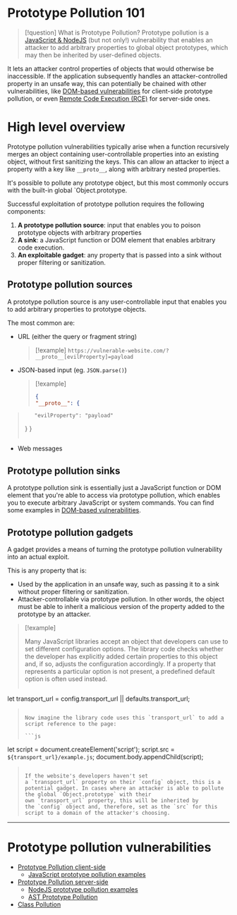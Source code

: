 # Prototype Pollution 101

> [!question] What is Prototype Pollution?
>Prototype pollution is a [JavaScript & NodeJS](../Dev,%20scripting%20&%20OS/JavaScript%20&%20NodeJS.md) (but not only!) vulnerability that enables an attacker to add arbitrary properties to global object prototypes, which may then be inherited by user-defined objects.

It lets an attacker control properties of objects that would otherwise be inaccessible. If the application subsequently handles an attacker-controlled property in an unsafe way, this can potentially be chained with other vulnerabilities, like [DOM-based vulnerabilities](DOM-based%20vulnerabilities.md) for client-side prototype pollution, or even [Remote Code Execution (RCE)](Remote%20Code%20Execution%20(RCE).md) for server-side ones.

# High level overview

Prototype pollution vulnerabilities typically arise when a function recursively merges an object containing user-controllable properties into an existing object, without first sanitizing the keys. This can allow an attacker to inject a property with a key like `__proto__`, along with arbitrary nested properties.

It's possible to pollute any prototype object, but this most commonly occurs with the built-in global `Object.prototype.

Successful exploitation of prototype pollution requires the following components:

1. **A prototype pollution source**: input that enables you to poison prototype objects with arbitrary properties
2. **A sink**: a JavaScript function or DOM element that enables arbitrary code execution.
3. **An exploitable gadget**: any property that is passed into a sink without proper filtering or sanitization.

## Prototype pollution sources

A prototype pollution source is any user-controllable input that enables you to add arbitrary properties to prototype objects.

The most common are:
- URL (either the query or fragment string)
  >[!example] 
  >`https://vulnerable-website.com/?__proto__[evilProperty]=payload`

- JSON-based input (eg. `JSON.parse()`)
  >[!example]
  >```json
  >{
    >"__proto__": {
>        "evilProperty": "payload"
>    }
>}
>```
- Web messages

## Prototype pollution sinks

A prototype pollution sink is essentially just a JavaScript function or DOM element that you're able to access via prototype pollution, which enables you to execute arbitrary JavaScript or system commands. You can find some examples in [DOM-based vulnerabilities](DOM-based%20vulnerabilities.md).

## Prototype pollution gadgets

A gadget provides a means of turning the prototype pollution vulnerability into an actual exploit.

This is any property that is:

- Used by the application in an unsafe way, such as passing it to a sink without proper filtering or sanitization.
- Attacker-controllable via prototype pollution. In other words, the object must be able to inherit a malicious version of the property added to the prototype by an attacker.

>[!example]
>
>Many JavaScript libraries accept an object that developers can use to set different configuration options. The library code checks whether the developer has explicitly added certain properties to this object and, if so, adjusts the configuration accordingly. If a property that represents a particular option is not present, a predefined default option is often used instead.
>
>```js
let transport_url = config.transport_url || defaults.transport_url;
>```
>
>Now imagine the library code uses this `transport_url` to add a script reference to the page:
>
>```js
let script = document.createElement('script');
script.src = `${transport_url}/example.js`;
document.body.appendChild(script);
>```
>
>If the website's developers haven't set a `transport_url` property on their `config` object, this is a potential gadget. In cases where an attacker is able to pollute the global `Object.prototype` with their own `transport_url` property, this will be inherited by the `config` object and, therefore, set as the `src` for this script to a domain of the attacker's choosing.

---

# Prototype pollution vulnerabilities

- [Prototype Pollution client-side](Prototype%20Pollution%20client-side.md)
	- [JavaScript prototype pollution examples](Prototype%20Pollution%20client-side.md#JavaScript%20prototype%20pollution%20examples)
- [Prototype Pollution server-side](Prototype%20Pollution%20server-side.md)
	- [NodeJS prototype pollution examples](Prototype%20Pollution%20server-side.md#NodeJS%20prototype%20pollution%20examples)
	- [AST Prototype Pollution](Prototype%20Pollution%20server-side.md#AST%20Prototype%20Pollution)
- [Class Pollution](Class%20Pollution.md)